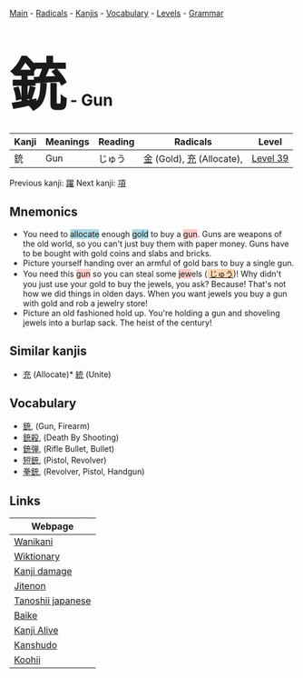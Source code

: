 <style> bigfont {font-size: 100px}</style>
[Main](../README.md) -
[Radicals](../radicals.md) -
[Kanjis](../kanjis.md) -
[Vocabulary](../vocabulary.md) -
[Levels](../levels.md) -
[Grammar](../grammar.md)
# <bigfont> 銃</bigfont> - Gun 

| Kanji | Meanings | Reading | Radicals | Level |
| --- | --- | --- | --- | --- |
| 銃 | Gun | じゅう | [金](../radicals/金.md) (Gold), [充](../radicals/充.md) (Allocate),  | [Level 39](../levels/wk_level39.md) |

Previous kanji: [躍](躍.md) Next kanji: [項](項.md) 

## Mnemonics
 * You need to <span style="background-color:#ADD8E6"> allocate</span> enough <span style="background-color:#ADD8E6"> gold</span> to buy a <span style="background-color:#ffcccb"> gun</span>. Guns are weapons of the old world, so you can't just buy them with paper money. Guns have to be bought with gold coins and slabs and bricks.
* Picture yourself handing over an armful of gold bars to buy a single gun.
* You need this <span style="background-color:#ffcccb"> gun</span> so you can steal some <span style="background-color:#ffcccb"> jew</span>els (<span style="background-color:#fed8b1"> [じゅう](https://jisho.org/search/じゅう)</span>)! Why didn't you just use your gold to buy the jewels, you ask? Because! That's not how we did things in olden days. When you want jewels you buy a gun with gold and rob a jewelry store! 
* Picture an old fashioned hold up. You're holding a gun and shoveling jewels into a burlap sack. The heist of the century!


## Similar kanjis
 * [充](充.md) (Allocate)* [統](統.md) (Unite)


## Vocabulary
 * [銃](../vocabulary/銃.md), (Gun, Firearm)
* [銃殺](../vocabulary/銃.md), (Death By Shooting)
* [銃弾](../vocabulary/銃.md), (Rifle Bullet, Bullet)
* [短銃](../vocabulary/銃.md), (Pistol, Revolver)
* [拳銃](../vocabulary/銃.md), (Revolver, Pistol, Handgun)



## Links 

| Webpage |
| --- |
| [Wanikani          ](https://www.wanikani.com/kanji/銃) |
| [Wiktionary        ](https://en.wiktionary.org/wiki/銃) |
| [Kanji damage      ](http://www.kanjidamage.com/kanji/search?utf8=✓&q=銃) |
| [Jitenon           ](https://jitenon.com/kanji/銃) |
| [Tanoshii japanese ](https://www.tanoshiijapanese.com/dictionary/kanji.cfm?k=銃) |
| [Baike             ](https://baike.baidu.com/item/銃) |
| [Kanji Alive       ](https://app.kanjialive.com/銃) |
| [Kanshudo          ](https://www.kanshudo.com/searchmn?q=銃) |
| [Koohii            ](https://kanji.koohii.com/study/kanji/銃) |
